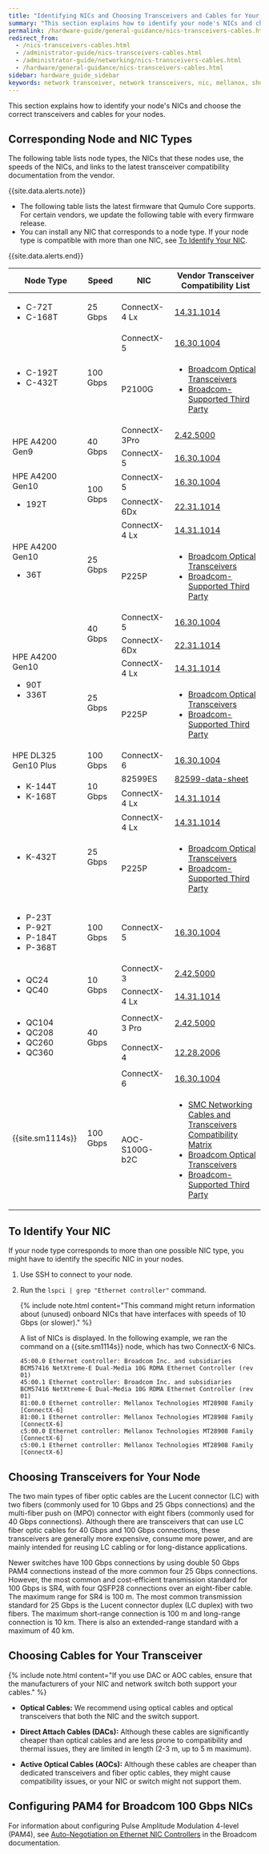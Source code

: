 ```yaml
---
title: "Identifying NICs and Choosing Transceivers and Cables for Your Node"
summary: "This section explains how to identify your node's NICs and choose the correct transceivers and cables for your nodes."
permalink: /hardware-guide/general-guidance/nics-transceivers-cables.html
redirect_from:
  - /nics-transceivers-cables.html
  - /administrator-guide/nics-transceivers-cables.html
  - /administrator-guide/networking/nics-transceivers-cables.html
  - /hardware/general-guidance/nics-transceivers-cables.html
sidebar: hardware_guide_sidebar
keywords: network transceiver, network transceivers, nic, mellanox, short range transceiver, long range transceiver, fiber, fiber optic, fiber optic cable
---
```


This section explains how to identify your node's NICs and choose the correct transceivers and cables for your nodes.

## Corresponding Node and NIC Types
The following table lists node types, the NICs that these nodes use, the speeds of the NICs, and links to the latest transceiver compatibility documentation from the vendor.

{{site.data.alerts.note}}
<ul>
  <li>The following table lists the latest firmware that Qumulo Core supports. For certain vendors, we update the following table with every firmware release.</li>
  <li>You can install any NIC that corresponds to a node type. If your node type is compatible with more than one NIC, see <a href="#to-identify-your-nic">To Identify Your NIC</a>.</li>
</ul>
{{site.data.alerts.end}}

<table>
<thead>
  <tr>
    <th>Node Type</th>
    <th>Speed</th>
    <th>NIC</th>
    <th>Vendor Transceiver<br>Compatibility List</th>
  </tr>
</thead>
<tbody>
  <tr>
    <td><ul><li>C-72T</li><li>C-168T</li></ul></td>
    <td>25 Gbps</td>
    <td>ConnectX-4 Lx</td>
    <td><a href="https://docs.nvidia.com/networking/display/ConnectX4LxFirmwarev14311014/Firmware+Compatible+Products">14.31.1014</a></td>
  </tr>
  <tr>
    <td rowspan="2"><ul><li>C-192T</li><li>C-432T</li></ul></td>
    <td rowspan="2">100 Gbps</td>
    <td>ConnectX-5</td>
    <td><a href="https://docs.nvidia.com/networking/display/ConnectX5Firmwarev16301004/Firmware+Compatible+Products#FirmwareCompatibleProducts-SupportedDevicesSupportedDevices">16.30.1004</a></td>
  </tr>
  <tr>
    <td>P2100G</td>
    <td><ul><li><a href="https://www.broadcom.com/products/fiber-optic-modules-components/networking/optical-transceivers">Broadcom Optical Transceivers</a></li><li><a href="https://techdocs.broadcom.com/us/en/storage-and-ethernet-connectivity/ethernet-nic-controllers/bcm957xxx/1-0/installation_3/connecting-the-network-cables.html">Broadcom-Supported Third Party</a></li></ul></td>
  </tr>
  <tr>
    <td rowspan="2">HPE A4200 Gen9</td>
    <td rowspan="2">40 Gbps</td>
    <td>ConnectX-3Pro</td>
    <td><a href="https://network.nvidia.com/related-docs/firmware/ConnectX3Pro-FW-2_42_5000-release_notes.pdf">2.42.5000</a></td>
  </tr>
  <tr>
    <td>ConnectX-5</td>
    <td><a href="https://docs.nvidia.com/networking/display/ConnectX5Firmwarev16301004/Firmware+Compatible+Products#FirmwareCompatibleProducts-SupportedDevicesSupportedDevices">16.30.1004</a></td>
  </tr>
  <tr>
    <td rowspan="2">HPE A4200 Gen10<ul><li>192T</li></ul></td>
    <td rowspan="2">100 Gbps</td>
    <td>ConnectX-5</td>
    <td><a href="https://docs.nvidia.com/networking/display/ConnectX5Firmwarev16301004/Firmware+Compatible+Products#FirmwareCompatibleProducts-SupportedDevicesSupportedDevices">16.30.1004</a></td>
  </tr>
  <tr>
    <td>ConnectX-6Dx</td>
    <td><a href="https://docs.nvidia.com/networking/display/ConnectX6DxFirmwarev22311014/Firmware+Compatible+Products">22.31.1014</a></td>
  </tr>
  <tr>
    <td rowspan="2">HPE A4200 Gen10<ul><li>36T</li></ul></td>
    <td rowspan="2">25 Gbps</td>
    <td>ConnectX-4 Lx</td>
    <td><a href="https://docs.nvidia.com/networking/display/ConnectX4LxFirmwarev14311014/Firmware+Compatible+Products">14.31.1014</a></td>
  </tr>
  <tr>
    <td>P225P</td>
    <td><ul><li><a href="https://www.broadcom.com/products/fiber-optic-modules-components/networking/optical-transceivers">Broadcom Optical Transceivers</a></li><li><a href="https://techdocs.broadcom.com/us/en/storage-and-ethernet-connectivity/ethernet-nic-controllers/bcm957xxx/1-0/installation_3/connecting-the-network-cables.html">Broadcom-Supported Third Party</a></li></ul></td>
  </tr>
  <tr>
    <td rowspan="4">HPE A4200 Gen10<ul><li>90T</li><li>336T</li></ul></td>
    <td rowspan="2">40 Gbps</td>
    <td>ConnectX-5</td>
    <td><a href="https://docs.nvidia.com/networking/display/ConnectX5Firmwarev16301004/Firmware+Compatible+Products#FirmwareCompatibleProducts-SupportedDevicesSupportedDevices">16.30.1004</a></td>
  </tr>
  <tr>
    <td>ConnectX-6Dx</td>
    <td><a href="https://docs.nvidia.com/networking/display/ConnectX6DxFirmwarev22311014/Firmware+Compatible+Products">22.31.1014</a></td>
  </tr>
  <tr>
    <td rowspan="2">25 Gbps</td>
    <td>ConnectX-4 Lx</td>
    <td><a href="https://docs.nvidia.com/networking/display/ConnectX4LxFirmwarev14311014/Firmware+Compatible+Products">14.31.1014</a></td>
  </tr>
  <tr>
    <td>P225P</td>
    <td><ul><li><a href="https://www.broadcom.com/products/fiber-optic-modules-components/networking/optical-transceivers">Broadcom Optical Transceivers</a></li><li><a href="https://techdocs.broadcom.com/us/en/storage-and-ethernet-connectivity/ethernet-nic-controllers/bcm957xxx/1-0/installation_3/connecting-the-network-cables.html">Broadcom-Supported Third Party</a></li></ul></td>
  </tr>
  <tr>
    <td>HPE DL325 Gen10 Plus</td>
    <td>100 Gbps</td>
    <td>ConnectX-6</td>
    <td><a href="https://docs.nvidia.com/networking/display/ConnectX6Firmwarev20301004/Firmware+Compatible+Products">16.30.1004</a></td>
  </tr>
  <tr>
    <td rowspan="2"><ul><li>K-144T</li><li>K-168T</li></ul></td>
    <td rowspan="2">10 Gbps</td>
    <td>82599ES</td>
    <td><a href="https://www.intel.com/content/www/us/en/embedded/products/networking/82599-10-gbe-controller-datasheet.html?asset=2377">82599-data-sheet</a></td>
  </tr>
  <tr>
    <td>ConnectX-4 Lx</td>
    <td><a href="https://docs.nvidia.com/networking/display/ConnectX4LxFirmwarev14311014/Firmware+Compatible+Products">14.31.1014</a></td>
  </tr>
  <tr>
    <td rowspan="2"><ul><li>K-432T</li></ul></td>
    <td rowspan="2">25 Gbps</td>
    <td>ConnectX-4 Lx</td>
    <td><a href="https://docs.nvidia.com/networking/display/ConnectX4LxFirmwarev14311014/Firmware+Compatible+Products">14.31.1014</a></td>
  </tr>
  <tr>
    <td>P225P</td>
    <td><ul><li><a href="https://www.broadcom.com/products/fiber-optic-modules-components/networking/optical-transceivers">Broadcom Optical Transceivers</a></li><li><a href="https://techdocs.broadcom.com/us/en/storage-and-ethernet-connectivity/ethernet-nic-controllers/bcm957xxx/1-0/installation_3/connecting-the-network-cables.html">Broadcom-Supported Third Party</a></li></ul></td>
  </tr>
  <tr>
    <td><ul><li>P-23T</li><li>P-92T</li><li>P-184T</li><li>P-368T</li></ul></td>
    <td>100 Gbps</td>
    <td>ConnectX-5</td>
    <td><a href="https://docs.nvidia.com/networking/display/ConnectX5Firmwarev16301004/Firmware+Compatible+Products#FirmwareCompatibleProducts-SupportedDevicesSupportedDevices">16.30.1004</a></td>
  </tr>
  <tr>
    <td rowspan="2"><ul><li>QC24</li><li>QC40</li></ul></td>
    <td rowspan="2">10 Gbps</td>
    <td>ConnectX-3</td>
    <td><a href="https://network.nvidia.com/sites/default/files/related-docs/firmware/ConnectX3-FW-2_42_5000-release_notes.pdf)">2.42.5000</a></td>
  </tr>
  <tr>
    <td>ConnectX-4 Lx</td>
    <td><a href="https://docs.nvidia.com/networking/display/ConnectX4LxFirmwarev14311014/Firmware+Compatible+Products">14.31.1014</a></td>
  </tr>
  <tr>
    <td rowspan="2"><ul><li>QC104</li><li>QC208</li><li>QC260</li><li>QC360</li></ul></td>
    <td rowspan="2">40 Gbps</td>
    <td>ConnectX-3 Pro</td>
    <td><a href="https://network.nvidia.com/related-docs/firmware/ConnectX3Pro-FW-2_42_5000-release_notes.pdf">2.42.5000</a></td>
  </tr>
  <tr>
    <td>ConnectX-4</td>
    <td><a href="https://docs.nvidia.com/networking/display/ConnectX4Firmwarev12282006/Firmware+Compatible+Products">12.28.2006</a></td>
  </tr>
  <tr>
    </tr>
  <tr>
    <td rowspan="2">{{site.sm1114s}}</td>
    <td rowspan="2">100 Gbps</td>
    <td>ConnectX-6</td>
    <td><a href="https://docs.nvidia.com/networking/display/ConnectX6Firmwarev20301004/Firmware+Compatible+Products">16.30.1004</a></td>
  </tr>
  <tr>
    <td>AOC-S100G-b2C</td>
    <td><ul><li><a href="https://www.supermicro.com/en/support/resources/aoc/cables-transceivers">SMC Networking Cables and Transceivers Compatibility Matrix</a></li><li><a href="https://www.broadcom.com/products/fiber-optic-modules-components/networking/optical-transceivers">Broadcom Optical Transceivers</a></li><li><a href="https://techdocs.broadcom.com/us/en/storage-and-ethernet-connectivity/ethernet-nic-controllers/bcm957xxx/1-0/installation_3/connecting-the-network-cables.html">Broadcom-Supported Third Party</a></li></ul></td>
  </tr>
</tbody>
</table>

## To Identify Your NIC
If your node type corresponds to more than one possible NIC type, you might have to identify the specific NIC in your nodes.

1. Use SSH to connect to your node.

1. Run the `lspci | grep "Ethernet controller"` command.

   {% include note.html content="This command might return information about (unused) onboard NICs that have interfaces with speeds of 10 Gbps (or slower)." %}

   A list of NICs is displayed. In the following example, we ran the command on a {{site.sm1114s}} node, which has two ConnectX-6 NICs.

   ```
   45:00.0 Ethernet controller: Broadcom Inc. and subsidiaries BCM57416 NetXtreme-E Dual-Media 10G RDMA Ethernet Controller (rev 01)
   45:00.1 Ethernet controller: Broadcom Inc. and subsidiaries BCM57416 NetXtreme-E Dual-Media 10G RDMA Ethernet Controller (rev 01)
   81:00.0 Ethernet controller: Mellanox Technologies MT28908 Family [ConnectX-6]
   81:00.1 Ethernet controller: Mellanox Technologies MT28908 Family [ConnectX-6]
   c5:00.0 Ethernet controller: Mellanox Technologies MT28908 Family [ConnectX-6]
   c5:00.1 Ethernet controller: Mellanox Technologies MT28908 Family [ConnectX-6]
   ```

## Choosing Transceivers for Your Node
The two main types of fiber optic cables are the Lucent connector (LC) with two fibers (commonly used for 10 Gbps and 25 Gbps connections) and the multi-fiber push on (MPO) connector with eight fibers (commonly used for 40 Gbps connections). Although there are transceivers that can use LC fiber optic cables for 40 Gbps and 100 Gbps connections, these transceivers are generally more expensive, consume more power, and are mainly intended for reusing LC cabling or for long-distance applications.

Newer switches have 100 Gbps connections by using double 50 Gbps PAM4 connections instead of the more common four 25 Gbps connections. However, the most common and cost-efficient transmission standard for 100 Gbps is SR4, with four QSFP28 connections over an eight-fiber cable. The maximum range for SR4 is 100 m. The most common transmission standard for 25 Gbps is the Lucent connector duplex (LC duplex) with two fibers. The maximum short-range connection is 100 m and long-range connection is 10 km. There is also an extended-range standard with a maximum of 40 km.


## Choosing Cables for Your Transceiver

{% include note.html content="If you use DAC or AOC cables, ensure that the manufacturers of your NIC and network switch both support your cables." %}

* **Optical Cables:** We recommend using optical cables and optical transceivers that both the NIC and the switch support.

* **Direct Attach Cables (DACs):** Although these cables are significantly cheaper than optical cables and are less prone to compatibility and thermal issues, they are limited in length (2-3 m, up to 5 m maximum).

* **Active Optical Cables (AOCs):** Although these cables are cheaper than dedicated transceivers and fiber optic cables, they might cause compatibility issues, or your NIC or switch might not support them.


## Configuring PAM4 for Broadcom 100 Gbps NICs
For information about configuring Pulse Amplitude Modulation 4-level (PAM4), see [Auto-Negotiation on Ethernet NIC Controllers](https://techdocs.broadcom.com/us/en/storage-and-ethernet-connectivity/ethernet-nic-controllers/bcm957xxx/1-0/Configuration-adapter/auto-negotiation-configuration.html) in the Broadcom documentation.
